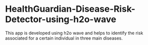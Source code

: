 # HealthGuardian-Disease-Risk-Detector-using-h2o-wave
This app is developed using h2o wave and helps to identify the risk associated for a certain individual in three main diseases.
